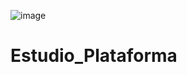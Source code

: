 ![image](https://user-images.githubusercontent.com/83982603/205961449-eaaacd14-0ac9-4dc5-a3bb-c1b60b667bd2.png)

# Estudio_Plataforma
